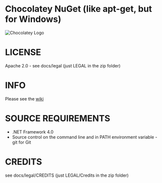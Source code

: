 Chocolatey NuGet (like apt-get, but for Windows)
=======
![Chocolatey Logo](https://github.com/ferventcoder/chocolatey/raw/master/docs/logo/chocolateyicon.gif "Chocolatey")  
  
# LICENSE
Apache 2.0 - see docs/legal (just LEGAL in the zip folder)
  
# INFO
Please see the [wiki](https://github.com/ferventcoder/chocolatey/wiki)  
  
# SOURCE REQUIREMENTS  
* .NET Framework 4.0  
* Source control on the command line and in PATH environment variable - git for Git  
  
# CREDITS  
see docs/legal/CREDITS (just LEGAL/Credits in the zip folder)  